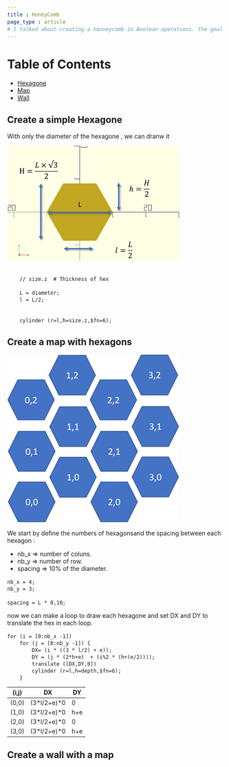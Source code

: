 ```yaml
--- 
title : HoneyComb
page_type : article
# I talked about creating a honneycomb in Boolean operations. the goal is to build with 3D printer many objet as box to save material 
---
```



Table of Contents
=================
* [Hexagone](#hex)
* [Map](#map)
* [Wall](#wall)


## Create a simple Hexagone <a name="hex"></a>

With only the diameter of the hexagone , we can dranw it 

![image](images/hex.png) 


``` OPENSCAD
    
    // size.z  # Thickness of hex

    L = diameter;
    l = L/2;
 

    cylinder (r=l,h=size.z,$fn=6);
``` 

## Create a map with hexagons <a name="map"></a>


![image](images/map.png)



We start  by define the numbers of hexagonsand the spacing between each hexagon :
* nb_x => number of coluns.
* nb_y => number of row.
* spacing => 10% of the diameter.

``` OPENSCAD
nb_x = 4;
nb_y = 3;   

spacing = L * 0,10;

```

now we can make a loop to draw each hexagone and set DX and DY to translate the hex in each loop.

``` OPENSCAD
for (i = [0:nb_x -1])
    for (j = [0:nb_y -1]) {
        DX= (i * ((3 * l/2) + e));
        DY = (j * (2*h+e)  + (i%2 * (h+(e/2))));
        translate ([DX,DY,0])
        cylinder (r=l,h=depth,$fn=6);
    }
```

|(i,j)|DX|DY|
|----|----|----|
|(0,0)|(3*l/2+e)*0|0|
|(1,0)|(3*l/2+e)*0|h+e|
|(2,0)|(3*l/2+e)*0|0|
|(3,0)|(3*l/2+e)*0|h+e|




## Create a wall with a map <a name="wall"></a>